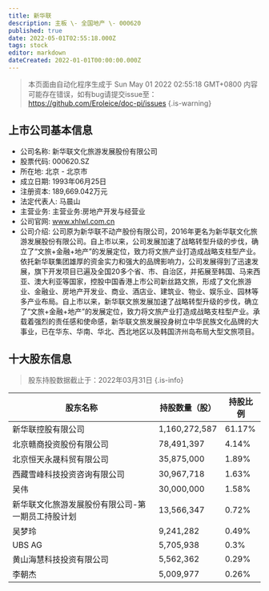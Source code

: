 ```yaml
---
title: 新华联
description: 主板 \- 全国地产 \- 000620
published: true
date: 2022-05-01T02:55:18.000Z
tags: stock
editor: markdown
dateCreated: 2022-01-01T00:00:00.000Z
---
```


> 本页面由自动化程序生成于 Sun May 01 2022 02:55:18 GMT+0800
> 内容可能存在错误，如有bug请提交issue至：https://github.com/Eroleice/doc-pi/issues
{.is-warning}

## 上市公司基本信息
- 公司名称: 新华联文化旅游发展股份有限公司
- 股票代码: 000620.SZ
- 所在地: 北京 - 北京市
- 成立日期: 1993年06月25日
- 注册资本: 189,669.042万元
- 法定代表人: 马晨山
- 主营业务: 主营业务:房地产开发与经营业
- 公司官网: www.xhlwl.com.cn
- 公司介绍: 公司原为新华联不动产股份有限公司，2016年更名为新华联文化旅游发展股份有限公司。自上市以来，公司发展加速了战略转型升级的步伐，确立了“文旅+金融+地产”的发展定位，致力将文旅产业打造成战略支柱型产业。依托新华联集团雄厚的资金实力和强大的品牌影响力，公司发展得到了迅速发展，旗下开发项目已遍及全国20多个省、市、自治区，并拓展至韩国、马来西亚、澳大利亚等国家，控股中国香港上市公司新丝路文旅，形成了文化旅游业、金融业、房地产开发业、商业、酒店业、建筑业、物业、娱乐业、园林等多产业布局。自上市以来，新华联文旅发展加速了战略转型升级的步伐，确立了“文旅+金融+地产”的发展定位，致力将文旅产业打造成战略支柱型产业。承载着强烈的责任感和使命感，新华联文旅发展投身树立中华民族文化品牌的大事业，已在华东、华南、华北、西北地区以及韩国济州岛布局大型文旅项目。


## 十大股东信息
> 股东持股数据截止于：2022年03月31日
{.is-info}

| 股东名称 | 持股数量（股） | 持股比例 |
| --- | --- | --- |
| 新华联控股有限公司 | 1,160,272,587 | 61.17% |
| 北京赣商投资股份有限公司 | 78,491,397 | 4.14% |
| 北京恒天永晟科贸有限公司 | 35,875,000 | 1.89% |
| 西藏雪峰科技投资咨询有限公司 | 30,967,718 | 1.63% |
| 吴伟 | 30,000,000 | 1.58% |
| 新华联文化旅游发展股份有限公司-第一期员工持股计划 | 13,566,347 | 0.72% |
| 吴梦玲 | 9,241,282 | 0.49% |
| UBS AG | 5,705,938 | 0.3% |
| 黄山海慧科技投资有限公司 | 5,562,362 | 0.29% |
| 李朝杰 | 5,009,977 | 0.26% |





